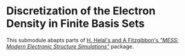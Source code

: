# Discretization of the Electron Density in Finite Basis Sets

This submodule abapts parts of [H. Helal's and A Fitzgibbon's *"MESS: Modern Electronic Structure Simulations"*](https://arxiv.org/abs/2406.03121) package.

